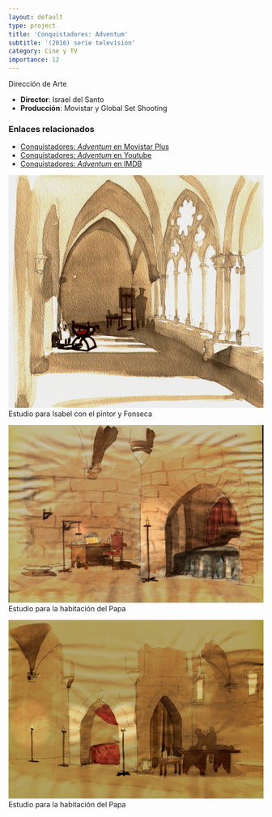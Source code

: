 ```yaml
---
layout: default
type: project
title: 'Conquistadores: Adventum'
subtitle: '(2016) serie televisión'
category: Cine y TV
importance: 12
---
```


Dirección de Arte

- **Director**: Israel del Santo
- **Producción**: Movistar y Global Set Shooting

### Enlaces relacionados

- [Conquistadores: *Adventum* en Movistar Plus](http://www.movistarplus.es/cero/conquistadores)
- [Conquistadores: *Adventum* en Youtube](https://www.youtube.com/watch?v=zSEd7WsOuv4&list=PLSXGfg6XHVB56cPpVK0lH_frj28tGJKl6)
- [Conquistadores: *Adventum* en IMDB](http://www.imdb.com/title/tt7555582/)

![](01.jpg)
Estudio para Isabel con el pintor y Fonseca

![](02.jpg)
Estudio para la habitación del Papa

![](03.jpg)
Estudio para la habitación del Papa
